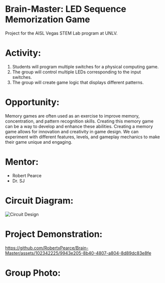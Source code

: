 # Brain-Master: LED Sequence Memorization Game
Project for the AISL Vegas STEM Lab program at UNLV.

# Activity:
1) Students will program multiple switches for a physical computing game.
2) The group will control multiple LEDs corresponding to the input switches.
3) The group will create game logic that displays different patterns.

# Opportunity:
Memory games are often used as an exercise to improve memory, concentration, and pattern recognition skills. Creating this memory game can be a way to develop and enhance these abilities. Creating a memory game allows for innovation and creativity in game design. We can experiment with different features, levels, and gameplay mechanics to make their game unique and engaging.

# Mentor:
- Robert Pearce
- Dr. SJ

# Circuit Diagram:
![Circuit Design](https://github.com/RobertxPearce/Brain-Master/assets/102342225/5b2c2a7d-53c7-47e5-a11e-70b937592eb1)

# Project Demonstration:
https://github.com/RobertxPearce/Brain-Master/assets/102342225/9943e205-8b40-4807-a804-8d89dc83e8fe


# Group Photo:


